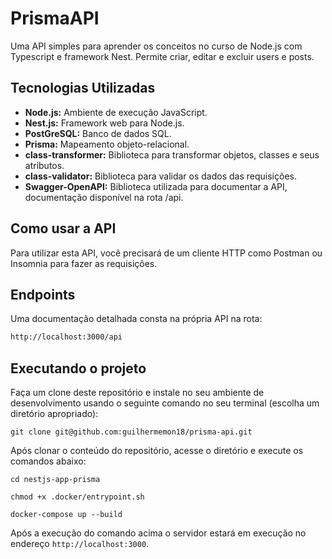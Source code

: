# PrismaAPI

Uma API simples para aprender os conceitos no curso de Node.js com Typescript e framework Nest. Permite criar, editar e excluir users e posts.

## Tecnologias Utilizadas

- **Node.js:** Ambiente de execução JavaScript.
- **Nest.js:** Framework web para Node.js.
- **PostGreSQL:** Banco de dados SQL.
- **Prisma:** Mapeamento objeto-relacional.
- **class-transformer:** Biblioteca para transformar objetos, classes e seus atributos.
- **class-validator:** Biblioteca para validar os dados das requisições.
- **Swagger-OpenAPI:** Biblioteca utilizada para documentar a API, documentação disponível na rota /api.

## Como usar a API

Para utilizar esta API, você precisará de um cliente HTTP como Postman ou Insomnia para fazer as requisições.

## Endpoints

Uma documentação detalhada consta na própria API na rota:

```sh
http://localhost:3000/api
```

## Executando o projeto

Faça um clone deste repositório e instale no seu ambiente de desenvolvimento usando o seguinte comando no seu terminal (escolha um diretório apropriado):

```shell
git clone git@github.com:guilhermemon18/prisma-api.git
```

Após clonar o conteúdo do repositório, acesse o diretório e execute os comandos abaixo:

```shell
cd nestjs-app-prisma

chmod +x .docker/entrypoint.sh

docker-compose up --build
```

Após a execução do comando acima o servidor estará em execução no endereço `http://localhost:3000`.
